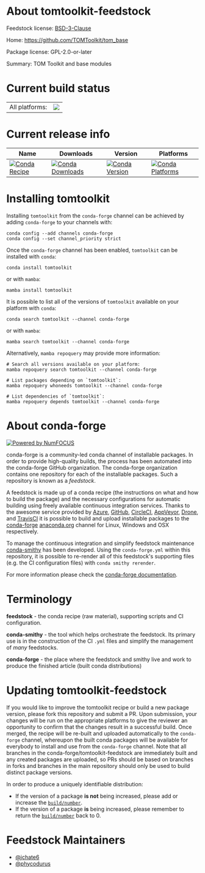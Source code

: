 About tomtoolkit-feedstock
==========================

Feedstock license: [BSD-3-Clause](https://github.com/conda-forge/tomtoolkit-feedstock/blob/main/LICENSE.txt)

Home: https://github.com/TOMToolkit/tom_base

Package license: GPL-2.0-or-later

Summary: TOM Toolkit and base modules

Current build status
====================


<table><tr><td>All platforms:</td>
    <td>
      <a href="https://dev.azure.com/conda-forge/feedstock-builds/_build/latest?definitionId=25555&branchName=main">
        <img src="https://dev.azure.com/conda-forge/feedstock-builds/_apis/build/status/tomtoolkit-feedstock?branchName=main">
      </a>
    </td>
  </tr>
</table>

Current release info
====================

| Name | Downloads | Version | Platforms |
| --- | --- | --- | --- |
| [![Conda Recipe](https://img.shields.io/badge/recipe-tomtoolkit-green.svg)](https://anaconda.org/conda-forge/tomtoolkit) | [![Conda Downloads](https://img.shields.io/conda/dn/conda-forge/tomtoolkit.svg)](https://anaconda.org/conda-forge/tomtoolkit) | [![Conda Version](https://img.shields.io/conda/vn/conda-forge/tomtoolkit.svg)](https://anaconda.org/conda-forge/tomtoolkit) | [![Conda Platforms](https://img.shields.io/conda/pn/conda-forge/tomtoolkit.svg)](https://anaconda.org/conda-forge/tomtoolkit) |

Installing tomtoolkit
=====================

Installing `tomtoolkit` from the `conda-forge` channel can be achieved by adding `conda-forge` to your channels with:

```
conda config --add channels conda-forge
conda config --set channel_priority strict
```

Once the `conda-forge` channel has been enabled, `tomtoolkit` can be installed with `conda`:

```
conda install tomtoolkit
```

or with `mamba`:

```
mamba install tomtoolkit
```

It is possible to list all of the versions of `tomtoolkit` available on your platform with `conda`:

```
conda search tomtoolkit --channel conda-forge
```

or with `mamba`:

```
mamba search tomtoolkit --channel conda-forge
```

Alternatively, `mamba repoquery` may provide more information:

```
# Search all versions available on your platform:
mamba repoquery search tomtoolkit --channel conda-forge

# List packages depending on `tomtoolkit`:
mamba repoquery whoneeds tomtoolkit --channel conda-forge

# List dependencies of `tomtoolkit`:
mamba repoquery depends tomtoolkit --channel conda-forge
```


About conda-forge
=================

[![Powered by
NumFOCUS](https://img.shields.io/badge/powered%20by-NumFOCUS-orange.svg?style=flat&colorA=E1523D&colorB=007D8A)](https://numfocus.org)

conda-forge is a community-led conda channel of installable packages.
In order to provide high-quality builds, the process has been automated into the
conda-forge GitHub organization. The conda-forge organization contains one repository
for each of the installable packages. Such a repository is known as a *feedstock*.

A feedstock is made up of a conda recipe (the instructions on what and how to build
the package) and the necessary configurations for automatic building using freely
available continuous integration services. Thanks to the awesome service provided by
[Azure](https://azure.microsoft.com/en-us/services/devops/), [GitHub](https://github.com/),
[CircleCI](https://circleci.com/), [AppVeyor](https://www.appveyor.com/),
[Drone](https://cloud.drone.io/welcome), and [TravisCI](https://travis-ci.com/)
it is possible to build and upload installable packages to the
[conda-forge](https://anaconda.org/conda-forge) [anaconda.org](https://anaconda.org/)
channel for Linux, Windows and OSX respectively.

To manage the continuous integration and simplify feedstock maintenance
[conda-smithy](https://github.com/conda-forge/conda-smithy) has been developed.
Using the ``conda-forge.yml`` within this repository, it is possible to re-render all of
this feedstock's supporting files (e.g. the CI configuration files) with ``conda smithy rerender``.

For more information please check the [conda-forge documentation](https://conda-forge.org/docs/).

Terminology
===========

**feedstock** - the conda recipe (raw material), supporting scripts and CI configuration.

**conda-smithy** - the tool which helps orchestrate the feedstock.
                   Its primary use is in the construction of the CI ``.yml`` files
                   and simplify the management of *many* feedstocks.

**conda-forge** - the place where the feedstock and smithy live and work to
                  produce the finished article (built conda distributions)


Updating tomtoolkit-feedstock
=============================

If you would like to improve the tomtoolkit recipe or build a new
package version, please fork this repository and submit a PR. Upon submission,
your changes will be run on the appropriate platforms to give the reviewer an
opportunity to confirm that the changes result in a successful build. Once
merged, the recipe will be re-built and uploaded automatically to the
`conda-forge` channel, whereupon the built conda packages will be available for
everybody to install and use from the `conda-forge` channel.
Note that all branches in the conda-forge/tomtoolkit-feedstock are
immediately built and any created packages are uploaded, so PRs should be based
on branches in forks and branches in the main repository should only be used to
build distinct package versions.

In order to produce a uniquely identifiable distribution:
 * If the version of a package **is not** being increased, please add or increase
   the [``build/number``](https://docs.conda.io/projects/conda-build/en/latest/resources/define-metadata.html#build-number-and-string).
 * If the version of a package **is** being increased, please remember to return
   the [``build/number``](https://docs.conda.io/projects/conda-build/en/latest/resources/define-metadata.html#build-number-and-string)
   back to 0.

Feedstock Maintainers
=====================

* [@jchate6](https://github.com/jchate6/)
* [@phycodurus](https://github.com/phycodurus/)

